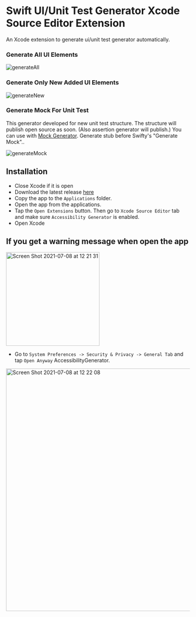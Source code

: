 # Swift UI/Unit Test Generator Xcode Source Editor Extension

An Xcode extension to generate ui/unit test generator automatically.

### Generate All UI Elements
![generateAll](https://user-images.githubusercontent.com/33103753/170828878-3ad38cfa-4175-4ff7-8c8e-1a42caafc19e.gif)

### Generate Only New Added UI Elements

![generateNew](https://user-images.githubusercontent.com/33103753/170828918-c59e5e78-daa3-4a6c-949c-dc65741c64f5.gif)

### Generate Mock For Unit Test

This generator developed for new unit test structure. The structure will publish open source as soon. (Also assertion generator will publish.)
You can use with [Mock Generator](https://github.com/seanhenry/SwiftMockGeneratorForXcode). Generate stub before Swifty's "Generate Mock"..

![generateMock](https://user-images.githubusercontent.com/33103753/170829064-cace23be-ad6b-4ba9-8280-1b791fabb596.gif)

## Installation

- Close Xcode if it is open
- Download the latest release [here](https://github.com/aytugsevgi/SwityTestGenerator/raw/master/DmgFile/Swity.dmg)
- Copy the app to the `Applications` folder.
- Open the app from the applications.
- Tap the `Open Extensions` button. Then go to `Xcode Source Editor` tab and make sure `Accessibility Generator` is enabled.
- Open Xcode

## If you get a warning message when open the app

<img width="256" alt="Screen Shot 2021-07-08 at 12 21 31" src="https://user-images.githubusercontent.com/33103753/124898191-a2668800-dfe7-11eb-93f8-1e384e7ef8b7.png">

- Go to `System Preferences -> Security & Privacy -> General Tab` and tap `Open Anyway` AccessibilityGenerator.

<img width="663" alt="Screen Shot 2021-07-08 at 12 22 08" src="https://user-images.githubusercontent.com/33103753/124898260-b1e5d100-dfe7-11eb-85e9-229b2d4e080b.png">
    
